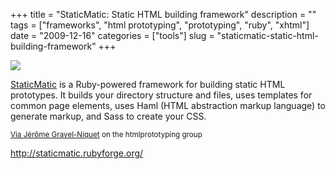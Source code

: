 +++
title = "StaticMatic: Static HTML building framework"
description = ""
tags = ["frameworks", "html prototyping", "prototyping", "ruby", "xhtml"]
date = "2009-12-16"
categories = ["tools"]
slug = "staticmatic-static-html-building-framework"
+++


<div class="tool-screenshot mb1"><a href="http://staticmatic.rubyforge.org/"><img id="bluga-thumbnail-2740" class="bluga-thumbnail custom" src="//konigi.com/media/bluga/
wt5230077c0e9ba_custom.jpg"/></a></div><p><a href="http://staticmatic.rubyforge.org/">StaticMatic</a> is a Ruby-powered framework for building static HTML prototypes. It builds your directory structure and files, uses templates for common page elements, uses Haml (HTML abstraction markup language) to generate markup, and Sass to create your CSS.</p>

<p><small><a href="http://groups.google.com/group/htmlprototyping/msg/1a379c7d53f96039">Via Jérôme Gravel-Niquet</a> on the htmlprototyping group</small></p>

  
<p><a href="http://staticmatic.rubyforge.org/">http://staticmatic.rubyforge.org/</a></p>
      
